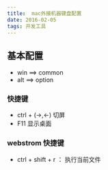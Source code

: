 ```yaml
---
title:  mac外接机器键盘配置
date: 2016-02-05
tags: 开发工具
---
```


## 基本配置

- win ==> common
- alt ==> option

### 快捷键

- ctrl + (->,<-)  切屏
- F11 						显示桌面


### webstrom 快捷键

- ctrl + shift + r ： 执行当前文件